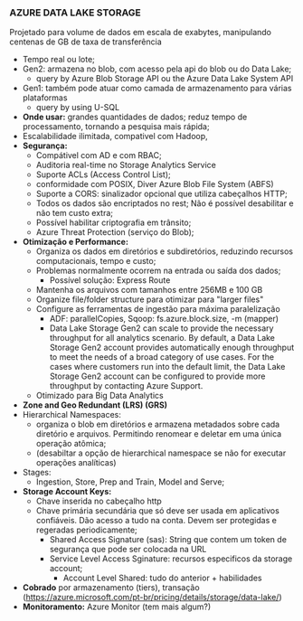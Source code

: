 ### __AZURE DATA LAKE STORAGE__
Projetado para volume de dados em escala de exabytes, manipulando centenas de GB de taxa de transferência
- Tempo real ou lote;
- Gen2: armazena no blob, com acesso pela api do blob ou do Data Lake;
	- query by Azure Blob Storage API ou the Azure Data Lake System API
- Gen1: também pode atuar como camada de armazenamento para várias plataformas
    - query by using U-SQL
- __Onde usar:__ grandes quantidades de dados; reduz tempo de processamento, tornando a pesquisa mais rápida;
- Escalabilidade ilimitada, compativel com Hadoop, 
- __Segurança:__ 
	- Compátivel com AD e com RBAC;
	- Auditoria real-time no Storage Analytics Service
	- Suporte ACLs (Access Control List);
	- conformidade com POSIX, Diver Azure Blob File System (ABFS) 
	- Suporte a CORS: sinalizador opcional que utiliza cabeçalhos HTTP;
	- Todos os dados são encriptados no rest; Não é possível desabilitar e não tem custo extra;
	- Possível habilitar criptografia em trânsito;
	- Azure Threat Protection (serviço do Blob);
- __Otimização e Performance:__
	- Organiza os dados em diretórios e subdiretórios, reduzindo recursos computacionais, tempo e custo;
	- Problemas normalmente ocorrem na entrada ou saída dos dados;
		- Possível solução: Express Route
	- Mantenha os arquivos com tamanhos entre 256MB e 100 GB
	- Organize file/folder structure para otimizar para "larger files"
	- Configure as ferramentas de ingestão para máxima paralelização
		- ADF: parallelCopies, Sqoop: fs.azure.block.size, -m (mapper)
		- Data Lake Storage Gen2 can scale to provide the necessary throughput for all analytics scenario. 
		  By default, a Data Lake Storage Gen2 account provides automatically enough throughput to meet the needs of 
		  a broad category of use cases. For the cases where customers run into the default limit, the Data Lake Storage Gen2 
		  account can be configured to provide more throughput by contacting Azure Support.
	- Otimizado para Big Data Analytics
- __Zone and Geo Redundant (LRS) (GRS)__
- Hierarchical Namespaces: 
	- organiza o blob em diretórios e armazena metadados sobre cada diretório e arquivos. Permitindo renomear e deletar em uma única operação atômica;
	- (desabiltar a opção de hierarchical namespace se não for executar operações analíticas)
- Stages:
	- Ingestion, Store, Prep and Train, Model and Serve;
- __Storage Account Keys:__
  - Chave inserida no cabeçalho http
  - Chave primária secundária que só deve ser usada em aplicativos confiáveis. Dão acesso a tudo na conta. 
			Devem ser protegidas e regeradas periodicamente;
    - Shared Access Signature (sas): String que contem um token de segurança que pode ser colocada na URL
    - Service Level Access Sginature: recursos especificos da storage account;
	    - Account Level Shared: tudo do anterior + habilidades
- __Cobrado__ por armazenamento (tiers), transação (https://azure.microsoft.com/pt-br/pricing/details/storage/data-lake/)
- __Monitoramento:__ Azure Monitor (tem mais algum?)
